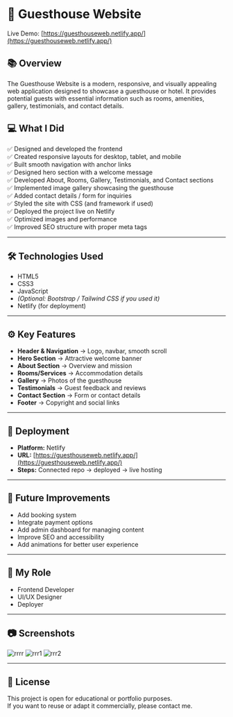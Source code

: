 # 🏨 Guesthouse Website

Live Demo: [https://guesthouseweb.netlify.app/](https://guesthouseweb.netlify.app/)

## 📚 Overview

The Guesthouse Website is a modern, responsive, and visually appealing web application designed to showcase a guesthouse or hotel. It provides potential guests with essential information such as rooms, amenities, gallery, testimonials, and contact details.

## 💻 What I Did

✅ Designed and developed the frontend  
✅ Created responsive layouts for desktop, tablet, and mobile  
✅ Built smooth navigation with anchor links  
✅ Designed hero section with a welcome message  
✅ Developed About, Rooms, Gallery, Testimonials, and Contact sections  
✅ Implemented image gallery showcasing the guesthouse  
✅ Added contact details / form for inquiries  
✅ Styled the site with CSS (and framework if used)  
✅ Deployed the project live on Netlify  
✅ Optimized images and performance  
✅ Improved SEO structure with proper meta tags

---

## 🛠️ Technologies Used

- HTML5  
- CSS3  
- JavaScript  
- *(Optional: Bootstrap / Tailwind CSS if you used it)*  
- Netlify (for deployment)

---

## ⚙️ Key Features

- **Header & Navigation** → Logo, navbar, smooth scroll  
- **Hero Section** → Attractive welcome banner  
- **About Section** → Overview and mission  
- **Rooms/Services** → Accommodation details  
- **Gallery** → Photos of the guesthouse  
- **Testimonials** → Guest feedback and reviews  
- **Contact Section** → Form or contact details  
- **Footer** → Copyright and social links

---

## 🚀 Deployment

- **Platform:** Netlify  
- **URL:** [https://guesthouseweb.netlify.app/](https://guesthouseweb.netlify.app/)  
- **Steps:** Connected repo → deployed → live hosting

---

## 🌟 Future Improvements

- Add booking system  
- Integrate payment options  
- Add admin dashboard for managing content  
- Improve SEO and accessibility  
- Add animations for better user experience

---

## 👤 My Role

- Frontend Developer  
- UI/UX Designer  
- Deployer

---

## 📷 Screenshots
![rrrr](https://github.com/user-attachments/assets/2b7b968b-f839-4885-84ff-b352bcf40b27)
![rrr1](https://github.com/user-attachments/assets/ba6ae65c-927d-4c67-942f-bf295ed0c93f)
![rrr2](https://github.com/user-attachments/assets/4aa5f22e-be04-43f8-bfab-4993e5cd09bf)


---

## 📄 License

This project is open for educational or portfolio purposes.  
If you want to reuse or adapt it commercially, please contact me.


